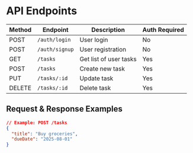 # API Endpoints

| Method | Endpoint        | Description                 | Auth Required |
| ------ | --------------- | ---------------------------| ------------- |
| POST   | `/auth/login`   | User login                 | No            |
| POST   | `/auth/signup`  | User registration          | No            |
| GET    | `/tasks`        | Get list of user tasks     | Yes           |
| POST   | `/tasks`        | Create new task            | Yes           |
| PUT    | `/tasks/:id`    | Update task               | Yes           |
| DELETE | `/tasks/:id`    | Delete task               | Yes           |

## Request & Response Examples
```json
// Example: POST /tasks
{
  "title": "Buy groceries",
  "dueDate": "2025-08-01"
}
